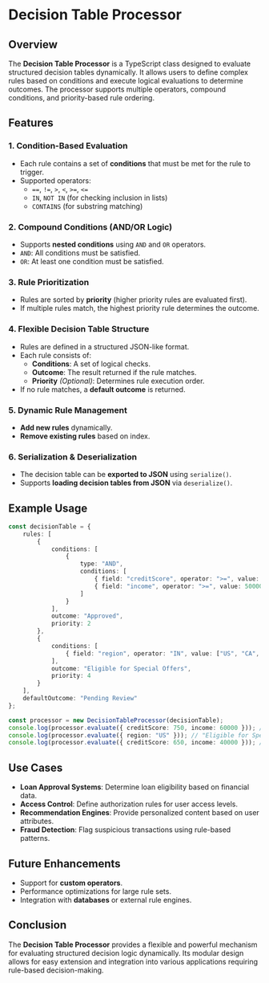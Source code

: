 # Decision Table Processor

## Overview
The **Decision Table Processor** is a TypeScript class designed to evaluate structured decision tables dynamically. It allows users to define complex rules based on conditions and execute logical evaluations to determine outcomes. The processor supports multiple operators, compound conditions, and priority-based rule ordering.

## Features

### 1. **Condition-Based Evaluation**
- Each rule contains a set of **conditions** that must be met for the rule to trigger.
- Supported operators:
  - `==`, `!=`, `>`, `<`, `>=`, `<=`
  - `IN`, `NOT IN` (for checking inclusion in lists)
  - `CONTAINS` (for substring matching)

### 2. **Compound Conditions (AND/OR Logic)**
- Supports **nested conditions** using `AND` and `OR` operators.
- `AND`: All conditions must be satisfied.
- `OR`: At least one condition must be satisfied.

### 3. **Rule Prioritization**
- Rules are sorted by **priority** (higher priority rules are evaluated first).
- If multiple rules match, the highest priority rule determines the outcome.

### 4. **Flexible Decision Table Structure**
- Rules are defined in a structured JSON-like format.
- Each rule consists of:
  - **Conditions**: A set of logical checks.
  - **Outcome**: The result returned if the rule matches.
  - **Priority** *(Optional)*: Determines rule execution order.
- If no rule matches, a **default outcome** is returned.

### 5. **Dynamic Rule Management**
- **Add new rules** dynamically.
- **Remove existing rules** based on index.

### 6. **Serialization & Deserialization**
- The decision table can be **exported to JSON** using `serialize()`.
- Supports **loading decision tables from JSON** via `deserialize()`.

## Example Usage
```typescript
const decisionTable = {
    rules: [
        {
            conditions: [
                {
                    type: "AND",
                    conditions: [
                        { field: "creditScore", operator: ">=", value: 700 },
                        { field: "income", operator: ">=", value: 50000 }
                    ]
                }
            ],
            outcome: "Approved",
            priority: 2
        },
        {
            conditions: [
                { field: "region", operator: "IN", value: ["US", "CA", "UK"] }
            ],
            outcome: "Eligible for Special Offers",
            priority: 4
        }
    ],
    defaultOutcome: "Pending Review"
};

const processor = new DecisionTableProcessor(decisionTable);
console.log(processor.evaluate({ creditScore: 750, income: 60000 })); // "Approved"
console.log(processor.evaluate({ region: "US" })); // "Eligible for Special Offers"
console.log(processor.evaluate({ creditScore: 650, income: 40000 })); // "Pending Review"
```

## Use Cases
- **Loan Approval Systems**: Determine loan eligibility based on financial data.
- **Access Control**: Define authorization rules for user access levels.
- **Recommendation Engines**: Provide personalized content based on user attributes.
- **Fraud Detection**: Flag suspicious transactions using rule-based patterns.

## Future Enhancements
- Support for **custom operators**.
- Performance optimizations for large rule sets.
- Integration with **databases** or external rule engines.

## Conclusion
The **Decision Table Processor** provides a flexible and powerful mechanism for evaluating structured decision logic dynamically. Its modular design allows for easy extension and integration into various applications requiring rule-based decision-making.

